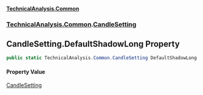 #### [TechnicalAnalysis.Common](TechnicalAnalysis.Common.md 'TechnicalAnalysis.Common')
### [TechnicalAnalysis.Common](TechnicalAnalysis.Common.md#TechnicalAnalysis.Common 'TechnicalAnalysis.Common').[CandleSetting](CandleSetting.md 'TechnicalAnalysis.Common.CandleSetting')

## CandleSetting.DefaultShadowLong Property

```csharp
public static TechnicalAnalysis.Common.CandleSetting DefaultShadowLong { get; }
```

#### Property Value
[CandleSetting](CandleSetting.md 'TechnicalAnalysis.Common.CandleSetting')